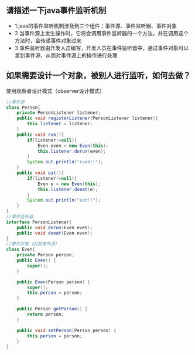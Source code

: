 ## 请描述一下java事件监听机制
* 1.java的事件监听机制涉及到三个组件：事件源、事件监听器、事件对象  
* 2.当事件源上发生操作时，它将会调用事件监听器的一个方法，并在调用这个方法时，会传递事件对象过来  
* 3 事件监听器由开发人员编写，开发人员在事件监听器中，通过事件对象可以拿到事件源，从而对事件源上的操作进行处理  

## 如果需要设计一个对象，被别人进行监听，如何去做？
使用观察者设计模式（observer设计模式）  
```java
//事件源
class Person{
	private PersonListener listener;
	public void registerListener(PersonListener listener){
		this.listener = listener;
	}
	public void run(){
		if(listener!=null){
			Even even = new Even(this);
			this.listener.dorun(even);
		}
		System.out.println("runn!!");
	}
	public void eat(){
		if(listener!=null){
			Even e = new Even(this);
			this.listener.doeat(e);
		}
		System.out.println("eat!!");
	}
}
//事件监听器
interface PersonListener{
	public void dorun(Even even);
	public void doeat(Even even);
}
//事件对象（封装事件源）
class Even{
	private Person person;
	public Even() {
		super();
	}

	public Even(Person person) {
		super();
		this.person = person;
	}

	public Person getPerson() {
		return person;
	}

	public void setPerson(Person person) {
		this.person = person;
	}
}
```